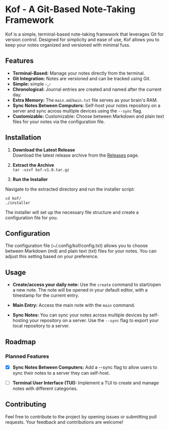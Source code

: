 # Kof - A Git-Based Note-Taking Framework
 
Kof is a simple, terminal-based note-taking framework that leverages Git for version control. Designed for simplicity and ease of use, Kof allows you to keep your notes organized and versioned with minimal fuss.

## Features

- **Terminal-Based:** Manage your notes directly from the terminal.
- **Git Integration:** Notes are versioned and can be tracked using Git.
- **Simple:** simple -_-
- **Chronological:** Journal entries are created and named after the current day.
- **Extra Memory:** The `main.md`/`main.txt` file serves as your brain's RAM.
- **Sync Notes Between Computers:** Self-host your notes repository on a server and sync across multiple devices using the `--sync` flag.
- **Customizable:** Customizable: Choose between Markdown and plain text files for your notes via the configuration file.

## Installation

1. **Download the Latest Release**\
Download the latest release archive from the [Releases](https://github.com/pindjouf/kof/releases) page.

2. **Extract the Archive**\
`tar -xzvf kof-v1.0.tar.gz`

3. **Run the Installer**

Navigate to the extracted directory and run the installer script:

```
cd kof/
./installer
```

The installer will set up the necessary file structure and create a configuration file for you.

## Configuration

The configuration file (~/.config/kof/config.txt) allows you to choose between Markdown (md) and plain text (txt) files for your notes. You can adjust this setting based on your preference.

## Usage

- **Create/access your daily note:** Use the `create` command to start/open a new note. The note will be opened in your default editor, with a timestamp for the current entry.

- **Main Entry:** Access the main note with the `main` command.

- **Sync Notes:** You can sync your notes across multiple devices by self-hosting your repository on a server. Use the `--sync` flag to export your local repository to a server.

## Roadmap

### Planned Features

- [x] **Sync Notes Between Computers:** Add a --sync flag to allow users to sync their notes to a server they can self-host.

- [ ] **Terminal User Interface (TUI):** Implement a TUI to create and manage notes with different categories.

## Contributing

Feel free to contribute to the project by opening issues or submitting pull requests. Your feedback and contributions are welcome!
